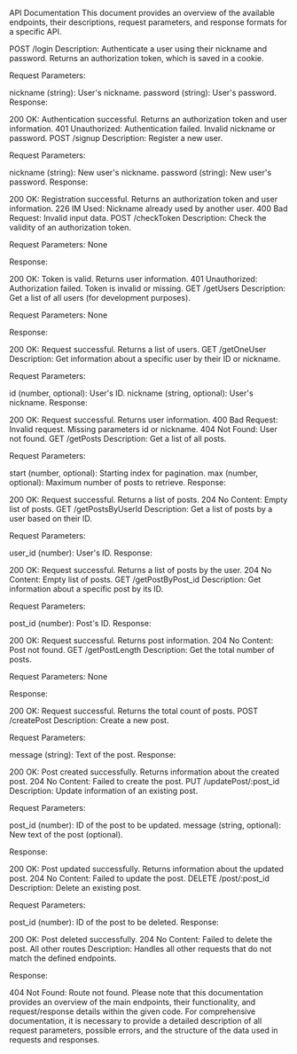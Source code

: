 API Documentation
This document provides an overview of the available endpoints, their descriptions, request parameters, and response formats for a specific API.

POST /login
Description: Authenticate a user using their nickname and password. Returns an authorization token, which is saved in a cookie.

Request Parameters:

nickname (string): User's nickname.
password (string): User's password.
Response:

200 OK: Authentication successful. Returns an authorization token and user information.
401 Unauthorized: Authentication failed. Invalid nickname or password.
POST /signup
Description: Register a new user.

Request Parameters:

nickname (string): New user's nickname.
password (string): New user's password.
Response:

200 OK: Registration successful. Returns an authorization token and user information.
226 IM Used: Nickname already used by another user.
400 Bad Request: Invalid input data.
POST /checkToken
Description: Check the validity of an authorization token.

Request Parameters: None

Response:

200 OK: Token is valid. Returns user information.
401 Unauthorized: Authorization failed. Token is invalid or missing.
GET /getUsers
Description: Get a list of all users (for development purposes).

Request Parameters: None

Response:

200 OK: Request successful. Returns a list of users.
GET /getOneUser
Description: Get information about a specific user by their ID or nickname.

Request Parameters:

id (number, optional): User's ID.
nickname (string, optional): User's nickname.
Response:

200 OK: Request successful. Returns user information.
400 Bad Request: Invalid request. Missing parameters id or nickname.
404 Not Found: User not found.
GET /getPosts
Description: Get a list of all posts.

Request Parameters:

start (number, optional): Starting index for pagination.
max (number, optional): Maximum number of posts to retrieve.
Response:

200 OK: Request successful. Returns a list of posts.
204 No Content: Empty list of posts.
GET /getPostsByUserId
Description: Get a list of posts by a user based on their ID.

Request Parameters:

user_id (number): User's ID.
Response:

200 OK: Request successful. Returns a list of posts by the user.
204 No Content: Empty list of posts.
GET /getPostByPost_id
Description: Get information about a specific post by its ID.

Request Parameters:

post_id (number): Post's ID.
Response:

200 OK: Request successful. Returns post information.
204 No Content: Post not found.
GET /getPostLength
Description: Get the total number of posts.

Request Parameters: None

Response:

200 OK: Request successful. Returns the total count of posts.
POST /createPost
Description: Create a new post.

Request Parameters:

message (string): Text of the post.
Response:

200 OK: Post created successfully. Returns information about the created post.
204 No Content: Failed to create the post.
PUT /updatePost/:post_id
Description: Update information of an existing post.

Request Parameters:

post_id (number): ID of the post to be updated.
message (string, optional): New text of the post (optional).

Response:

200 OK: Post updated successfully. Returns information about the updated post.
204 No Content: Failed to update the post.
DELETE /post/:post_id
Description: Delete an existing post.

Request Parameters:

post_id (number): ID of the post to be deleted.
Response:

200 OK: Post deleted successfully.
204 No Content: Failed to delete the post.
All other routes
Description: Handles all other requests that do not match the defined endpoints.

Response:

404 Not Found: Route not found.
Please note that this documentation provides an overview of the main endpoints, 
their functionality, and request/response details within the given code. 
For comprehensive documentation, it is necessary to provide a detailed description of all request parameters, 
possible errors, and the structure of the data used in requests and responses.
